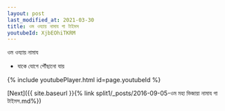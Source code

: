 ```yaml
---
layout: post
last_modified_at: 2021-03-30
title: ওম ওয্যায় নামায গা টাইমস
youtubeId: XjbEOhiTKRM
---
```

 
 
 ওম ওয্যায় নামায  
 
 -  যাকে যোগে পৌঁছানো যায় 
 
  
 
  
 
 
 
 
 
 


{% include youtubePlayer.html id=page.youtubeId %}
 
[Next]({{ site.baseurl }}{% link  split1/_posts/2016-09-05-ওম মহা ভিজায়া নামায গা টাইমস.md%})
 
